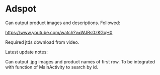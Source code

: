 # Adspot


Can output product images and descriptions. Followed:

https://www.youtube.com/watch?v=WJBs0zKGqH0

Required jtds download from video.




Latest update notes:

Can output .jpg images and product names of first row. To be integrated with function of MainActivity to search by id.
